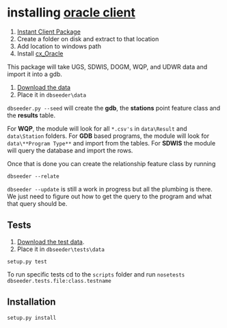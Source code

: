 # installing [oracle client](http://www.oracle.com/technetwork/database/features/instant-client/index-097480.html)

1. [Instant Client Package](http://download.oracle.com/otn/nt/instantclient/121010/instantclient-basic-windows.x64-12.1.0.1.0.zip)
1. Create a folder on disk and extract to that location
1. Add location to windows path
1. Install [cx_Oracle](https://pypi.python.org/pypi/cx_Oracle/5.1.3)

This package will take UGS, SDWIS, DOGM, WQP, and UDWR data and import it into a gdb.  

1. [Download the data](https://drive.google.com/a/utah.gov/file/d/0BzQ5lAz8kBCAMkZPZ1c3S21mUHc/edit?usp=sharing)
1. Place it in `dbseeder\data`

`dbseeder.py --seed` will create the **gdb**, the **stations** point feature class and the **results** table.

For **WQP**, the module will look for all `*.csv's` in `data\Result` and `data\Station` folders.
For **GDB** based programs, the module will look for `data\**Program Type**` and import from the tables.
For **SDWIS** the module will query the database and import the rows. 

Once that is done you can create the relationship feature class by running

`dbseeder --relate`

`dbseeder --update` is still a work in progress but all the plumbing is there. We just need to figure out how to get the query to the program and what that query should be.

## Tests

1. [Download the test data](). 
1. Place it in `dbseeder\tests\data`

`setup.py test`

To run specific tests cd to the `scripts` folder and run 
`nosetests dbseeder.tests.file:class.testname`

## Installation

`setup.py install`